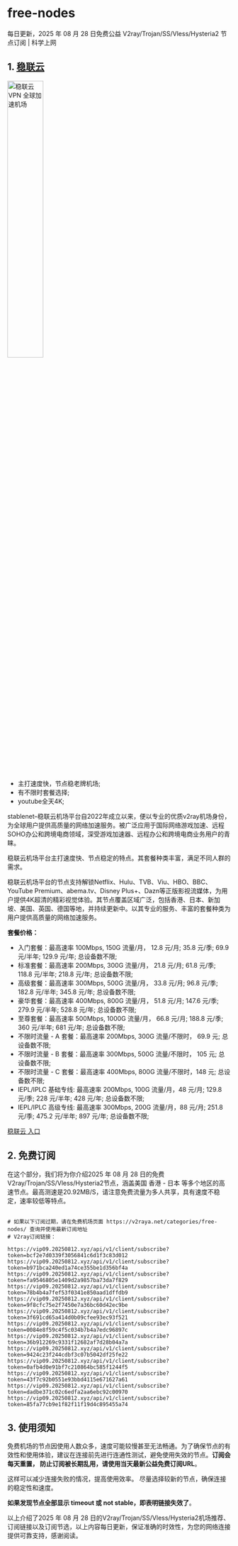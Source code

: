 # free-nodes
每日更新，2025 年 08 月 28 日免费公益 V2ray/Trojan/SS/Vless/Hysteria2 节点订阅 | 科学上网

## 1. **[稳联云](https://shortlink.20250812.xyz/1)**

<a href="https://shortlink.20250812.xyz/1" target="_blank"><image src="https://v2raya.net/images/stablenet/logo.png" style="width: 40%" title="稳联云 VPN 全球加速机场" alt="稳联云 VPN 全球加速机场"/> </a>

- 主打速度快，节点稳老牌机场;
- 有不限时套餐选择;
- youtube全天4K;

stablenet–稳联云机场平台自2022年成立以来，便以专业的优质v2ray机场身份，为全球用户提供高质量的网络加速服务。被广泛应用于国际网络游戏加速、远程SOHO办公和跨境电商领域，深受游戏加速器、远程办公和跨境电商业务用户的青睐。

稳联云机场平台主打速度快、节点稳定的特点。其套餐种类丰富，满足不同人群的需求。

稳联云机场平台的节点支持解锁Netflix、Hulu、TVB、Viu、HBO、BBC、YouTube Premium、abema.tv、Disney Plus+、Dazn等正版影视流媒体，为用户提供4K超清的精彩视觉体验。其节点覆盖区域广泛，包括香港、日本、新加坡、美国、英国、德国等地，并持续更新中。以其专业的服务、丰富的套餐种类为用户提供高质量的网络加速服务。

**套餐价格：**

-   入门套餐：最高速率 100Mbps, 150G 流量/月， 12.8 元/月; 35.8 元/季; 69.9 元/半年; 129.9 元/年; 总设备数不限;
-   标准套餐：最高速率 200Mbps, 300G 流量/月， 21.8 元/月; 61.8 元/季; 118.8 元/半年; 218.8 元/年; 总设备数不限;
-   高级套餐：最高速率 300Mbps, 500G 流量/月， 33.8 元/月; 96.8 元/季; 182.8 元/半年; 345.8 元/年; 总设备数不限;
-   豪华套餐：最高速率 400Mbps, 800G 流量/月， 51.8 元/月; 147.6 元/季; 279.9 元/半年; 528.8 元/年; 总设备数不限;
-   至尊套餐：最高速率 500Mbps, 1000G 流量/月， 66.8 元/月; 188.8 元/季; 360 元/半年; 681 元/年; 总设备数不限;
-   不限时流量 - A 套餐：最高速率 200Mbps, 300G 流量/不限时， 69.9 元; 总设备数不限;
-   不限时流量 - B 套餐：最高速率 300Mbps, 500G 流量/不限时， 105 元; 总设备数不限;
-   不限时流量 - C 套餐：最高速率 400Mbps, 800G 流量/不限时，148 元; 总设备数不限;
-   IEPL/IPLC 基础专线: 最高速率 200Mbps, 100G 流量/月，48 元/月; 129.8 元/季; 228 元/半年; 428 元/年; 总设备数不限;
-   IEPL/IPLC 高级专线: 最高速率 300Mbps, 200G 流量/月，88 元/月; 251.8 元/季; 475.2 元/半年; 897 元/年; 总设备数不限;

<a href="https://shortlink.20250812.xyz/1" target="_blank">稳联云 入口</a>

## 2. 免费订阅

在这个部分，我们将为你介绍2025 年 08 月 28 日的免费V2ray/Trojan/SS/Vless/Hysteria2节点，涵盖美国 香港 - 日本 等多个地区的高速节点。最高测速是20.92MB/S，请注意免费流量为多人共享，具有速度不稳定，速率较低等特点。

```code

# 如果以下订阅过期，请在免费机场页面 https://v2raya.net/categories/free-nodes/ 查询并使用最新订阅地址
# V2ray订阅链接：

https://vip09.20250812.xyz/api/v1/client/subscribe?token=bcf2e7d0339f3056841c6d1f3c83d012
https://vip09.20250812.xyz/api/v1/client/subscribe?token=b971bca240ed1a74ce355be1d356bf4a
https://vip09.20250812.xyz/api/v1/client/subscribe?token=fa9546805e1409d2a9857ba73da7f829
https://vip09.20250812.xyz/api/v1/client/subscribe?token=78b4b4a7fef53f0341e850aad1dffdb9
https://vip09.20250812.xyz/api/v1/client/subscribe?token=9f8cfc75e2f7450e7a36bc60d42ec9be
https://vip09.20250812.xyz/api/v1/client/subscribe?token=3f691cd65a414d0b09cfee93ec93f521
https://vip09.20250812.xyz/api/v1/client/subscribe?token=0084e8f59c4f5c034b7b4a7edc96897c
https://vip09.20250812.xyz/api/v1/client/subscribe?token=36b912269c9331f12682af7d28b04a7a
https://vip09.20250812.xyz/api/v1/client/subscribe?token=9424c23f244cdbf3c07b5042df25fe22
https://vip09.20250812.xyz/api/v1/client/subscribe?token=0afb4d0e91bf7c210864bc585f1244f5
https://vip09.20250812.xyz/api/v1/client/subscribe?token=43f7c92b0551e93bbd4115e671627a61
https://vip09.20250812.xyz/api/v1/client/subscribe?token=dadbe371c02c6edfa2aa6ebc92c00970
https://vip09.20250812.xyz/api/v1/client/subscribe?token=85fa77cb9e1f82f11f19d4c895455a74

```

## 3. 使用须知

免费机场的节点因使用人数众多，速度可能较慢甚至无法畅通。为了确保节点的有效性和使用体验，建议在连接前先进行连通性测试，避免使用失效的节点。**订阅会每天重置， 防止订阅被长期乱用，请使用当天最新公益免费订阅URL**。

这样可以减少连接失败的情况，提高使用效率。
尽量选择较新的节点，确保连接的稳定性和速度。

**如果发现节点全部显示 timeout 或 not stable，即表明链接失效了**。

以上介绍了2025 年 08 月 28 日的V2ray/Trojan/SS/Vless/Hysteria2机场推荐、订阅链接以及订阅节选，以上内容每日更新，保证准确的时效性，为您的网络连接提供可靠支持，感谢阅读。
